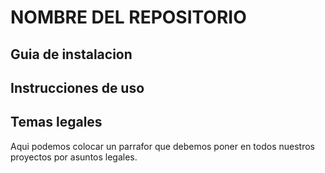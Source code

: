 # NOMBRE DEL REPOSITORIO

## Guia de instalacion

## Instrucciones de uso

## Temas legales

Aqui podemos colocar un parrafor que debemos poner en todos nuestros proyectos por asuntos legales.
